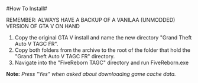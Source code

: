 #How To Install#

REMEMBER: ALWAYS HAVE A BACKUP OF A VANILAA (UNMODDED) VERSION OF GTA V ON HAND

1. Copy the original GTA V install and name the new directory "Grand Theft Auto V TAGC FR".
2. Copy both folders from the archive to the root of the folder that hold the "Grand Theft Auto V TAGC FR" directory.
3. Navigate into the "FiveReborn TAGC" directory and run FiveReborn.exe

**Note:** *Press "Yes" when asked about downloading game cache data.*


